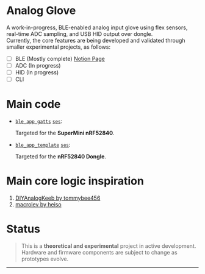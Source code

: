 # Analog Glove

A work-in-progress, BLE-enabled analog input glove using flex sensors, real-time ADC sampling, and USB HID output over dongle.  
Currently, the core features are being developed and validated through smaller experimental projects, as follows:

- [ ] BLE (Mostly complete) [Notion Page](https://jolly-cycle-c67.notion.site/Analog-Glove-228ed72549008087aae9fa4d90f2193a?pvs=74)
- [ ] ADC (In progress)
- [ ] HID (In progress)
- [ ] CLI 

# Main code

- [`ble_app_gatts`](./examples/jesica/ble_app_gatts) [`ses`](./examples/jesica/ble_app_gatts/pca10056/s140/ses):
  
  Targeted for the **SuperMini nRF52840**.
  
- [`ble_app_template`](./examples/jesica/ble_app_template) [`ses`](./examples/jesica/ble_app_template/pca10056/s140/ses):
  
  Targeted for the **nRF52840 Dongle**.
  
# Main core logic inspiration

1. [DIYAnalogKeeb by tommybee456](https://github.com/tommybee456/DIYAnalogKeeb/tree/main/src)  
2. [macrolev by heiso](https://github.com/heiso/macrolev)

# Status

> This is a **theoretical and experimental** project in active development. Hardware and firmware components are subject to change as prototypes evolve.

---
